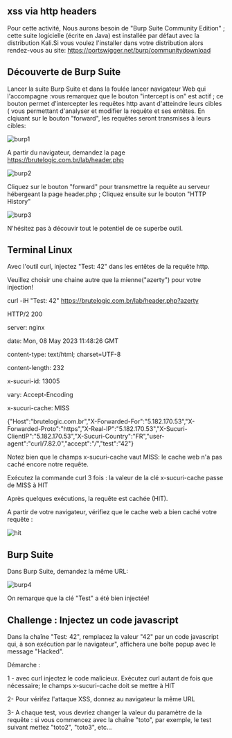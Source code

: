 ## xss via http headers

Pour cette activité, Nous aurons besoin de "Burp Suite Community Edition" ; cette suite logicielle (écrite en Java) est installée par défaut avec la distribution Kali.Si vous voulez l'installer dans votre distribution alors rendez-vous au site: https://portswigger.net/burp/communitydownload

## Découverte de Burp Suite

Lancer la suite Burp Suite et dans la foulée lancer navigateur Web qui l'accompagne :vous remarquez que le bouton "intercept is on" est actif ; ce bouton permet d'intercepter les requêtes http avant d'atteindre leurs cibles ( vous permettant d'analyser et modifier la requête et ses entêtes. En clqiuant sur le bouton "forward", les requêtes seront transmises à leurs cibles:

![burp1](https://user-images.githubusercontent.com/38082725/236813494-47bcb764-0302-4267-889c-1867abf56e6c.png)

A partir du navigateur, demandez la page https://brutelogic.com.br/lab/header.php

![burp2](https://user-images.githubusercontent.com/38082725/236814152-6fe08b39-3f7a-4a45-ba2f-4cb685d11d02.png)

Cliquez sur le bouton "forward" pour transmettre la requête au serveur hébergeant la page header.php ; Cliquez ensuite sur le bouton "HTTP History"

![burp3](https://user-images.githubusercontent.com/38082725/236814646-eb97496d-8137-40a0-8acc-5b692ec4413b.png)

N'hésitez pas à découvir tout le potentiel de ce superbe outil.

## Terminal Linux

Avec l'outil curl, injectez  "Test: 42" dans les entêtes de la requête http. 

Veuillez choisir une chaine autre que la mienne("azerty") pour votre injection! 

curl -iH "Test: 42"  https://brutelogic.com.br/lab/header.php?azerty

HTTP/2 200

server: nginx

date: Mon, 08 May 2023 11:48:26 GMT

content-type: text/html; charset=UTF-8

content-length: 232

x-sucuri-id: 13005

vary: Accept-Encoding

x-sucuri-cache: MISS

{"Host":"brutelogic.com.br","X-Forwarded-For":"5.182.170.53","X-Forwarded-Proto":"https","X-Real-IP":"5.182.170.53","X-Sucuri-ClientIP":"5.182.170.53","X-Sucuri-Country":"FR","user-agent":"curl\/7.82.0","accept":"*\/*","test":"42"}

Notez bien que le champs x-sucuri-cache vaut MISS: le cache web n'a pas caché encore notre requête.

Exécutez la commande curl 3 fois : la valeur de la clé x-sucuri-cache passe de MISS à HIT

Après quelques exécutions, la requête est cachée (HIT).

A partir de votre navigateur, vérifiez que le cache web a bien caché votre requête :

![hit](https://github.com/adell2024/intro_securite_info/assets/159798073/94da03d8-4929-4dc1-9b63-921892888bb1)


## Burp Suite

Dans Burp Suite, demandez la même URL:

![burp4](https://user-images.githubusercontent.com/38082725/236817199-8aab5f83-cda5-4fe7-a77b-dd7af086fb98.png)

On remarque que la clé "Test" a été bien injectée!

## Challenge : Injectez un code javascript

Dans la chaîne "Test: 42", remplacez la valeur "42" par un code javascript qui, à son exécution par le navigateur", affichera une boîte popup avec le message "Hacked".

Démarche :

1 - avec curl injectez le code malicieux. Exécutez curl autant de fois que nécessaire; le champs x-sucuri-cache doit se mettre à HIT

2- Pour vérifez l'attaque XSS, donnez au navigateur la même URL

3- A chaque test, vous devriez changer la valeur du paramètre de la requête : si vous commencez avec la chaîne "toto", par exemple, le test suivant mettez "toto2", "toto3", etc...


